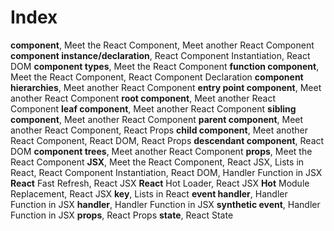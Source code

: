 # Index

**component**, Meet the React Component, Meet another React Component
**component instance/declaration**, React Component Instantiation, React DOM
**component types**, Meet the React Component
**function component**, Meet the React Component, React Component Declaration
**component hierarchies**, Meet another React Component
**entry point component**, Meet another React Component
**root component**, Meet another React Component
**leaf component**, Meet another React Component
**sibling component**, Meet another React Component
**parent component**, Meet another React Component, React Props
**child component**, Meet another React Component, React DOM, React Props
**descendant component**, React DOM
**component trees**, Meet another React Component
**props**, Meet the React Component
**JSX**, Meet the React Component, React JSX, Lists in React, React Component Instantiation, React DOM, Handler Function in JSX
**React** Fast Refresh, React JSX
**React** Hot Loader, React JSX
**Hot** Module Replacement, React JSX
**key**, Lists in React
**event handler**, Handler Function in JSX
**handler**, Handler Function in JSX
**synthetic event**, Handler Function in JSX
**props**, React Props
**state**, React State